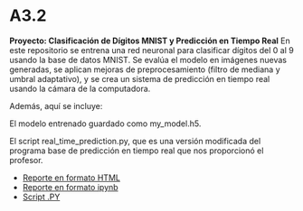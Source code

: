 # A3.2

**Proyecto: Clasificación de Dígitos MNIST y Predicción en Tiempo Real**
En este repositorio se entrena una red neuronal para clasificar dígitos del 0 al 9 usando la base de datos MNIST.
Se evalúa el modelo en imágenes nuevas generadas, se aplican mejoras de preprocesamiento (filtro de mediana y umbral adaptativo), y se crea un sistema de predicción en tiempo real usando la cámara de la computadora.

Además, aquí se incluye:

El modelo entrenado guardado como my_model.h5.

El script real_time_prediction.py, que es una versión modificada del programa base de predicción en tiempo real que nos proporcionó el profesor.

- [Reporte en formato HTML](A3_2_641675.html)
- [Reporte en formato ipynb](A3_2_641675.ipynb)
- [Script .PY](real_time_prediction.py)
